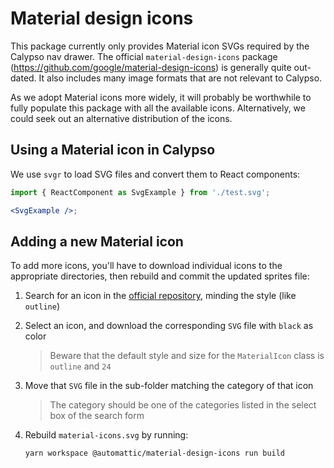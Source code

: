 # Material design icons

This package currently only provides Material icon SVGs required by the Calypso
nav drawer. The official `material-design-icons` package (<https://github.com/google/material-design-icons>)
is generally quite out-dated. It also includes many image formats that are not
relevant to Calypso.

As we adopt Material icons more widely, it will probably be worthwhile to fully
populate this package with all the available icons. Alternatively, we could seek
out an alternative distribution of the icons.

## Using a Material icon in Calypso

We use `svgr` to load SVG files and convert them to React components:

```jsx
import { ReactComponent as SvgExample } from './test.svg';

<SvgExample />;
```

## Adding a new Material icon

To add more icons, you'll have to download individual icons to the appropriate directories,
then rebuild and commit the updated sprites file:

1. Search for an icon in the [official repository](https://fonts.google.com/icons?selected=Material+Icons), minding the style (like `outline`)

2. Select an icon, and download the corresponding `SVG` file with `black` as color

   > Beware that the default style and size for the `MaterialIcon` class is `outline` and `24`

3. Move that `SVG` file in the sub-folder matching the category of that icon

   > The category should be one of the categories listed in the select box of the search form

4. Rebuild `material-icons.svg` by running:
   ```bash
   yarn workspace @automattic/material-design-icons run build
   ```
